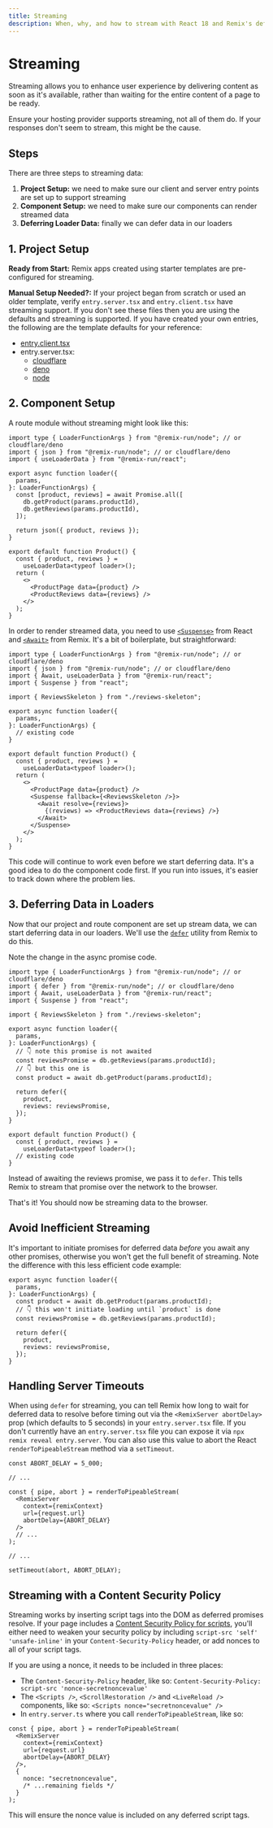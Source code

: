 ```yaml
---
title: Streaming
description: When, why, and how to stream with React 18 and Remix's deferred API.
---
```


# Streaming

Streaming allows you to enhance user experience by delivering content as soon as it's available, rather than waiting for the entire content of a page to be ready.

Ensure your hosting provider supports streaming, not all of them do. If your responses don't seem to stream, this might be the cause.

## Steps

There are three steps to streaming data:

1. **Project Setup:** we need to make sure our client and server entry points are set up to support streaming
2. **Component Setup:** we need to make sure our components can render streamed data
3. **Deferring Loader Data:** finally we can defer data in our loaders

## 1. Project Setup

**Ready from Start:** Remix apps created using starter templates are pre-configured for streaming.

**Manual Setup Needed?:** If your project began from scratch or used an older template, verify `entry.server.tsx` and `entry.client.tsx` have streaming support. If you don't see these files then you are using the defaults and streaming is supported. If you have created your own entries, the following are the template defaults for your reference:

- [entry.client.tsx][entry_client_tsx]
- entry.server.tsx:
  - [cloudflare][entry_server_cloudflare_tsx]
  - [deno][entry_server_deno_tsx]
  - [node][entry_server_node_tsx]

## 2. Component Setup

A route module without streaming might look like this:

```tsx
import type { LoaderFunctionArgs } from "@remix-run/node"; // or cloudflare/deno
import { json } from "@remix-run/node"; // or cloudflare/deno
import { useLoaderData } from "@remix-run/react";

export async function loader({
  params,
}: LoaderFunctionArgs) {
  const [product, reviews] = await Promise.all([
    db.getProduct(params.productId),
    db.getReviews(params.productId),
  ]);

  return json({ product, reviews });
}

export default function Product() {
  const { product, reviews } =
    useLoaderData<typeof loader>();
  return (
    <>
      <ProductPage data={product} />
      <ProductReviews data={reviews} />
    </>
  );
}
```

In order to render streamed data, you need to use [`<Suspense>`][suspense_component] from React and [`<Await>`][await_component] from Remix. It's a bit of boilerplate, but straightforward:

```tsx lines=[3-4,20-24]
import type { LoaderFunctionArgs } from "@remix-run/node"; // or cloudflare/deno
import { json } from "@remix-run/node"; // or cloudflare/deno
import { Await, useLoaderData } from "@remix-run/react";
import { Suspense } from "react";

import { ReviewsSkeleton } from "./reviews-skeleton";

export async function loader({
  params,
}: LoaderFunctionArgs) {
  // existing code
}

export default function Product() {
  const { product, reviews } =
    useLoaderData<typeof loader>();
  return (
    <>
      <ProductPage data={product} />
      <Suspense fallback={<ReviewsSkeleton />}>
        <Await resolve={reviews}>
          {(reviews) => <ProductReviews data={reviews} />}
        </Await>
      </Suspense>
    </>
  );
}
```

This code will continue to work even before we start deferring data. It's a good idea to do the component code first. If you run into issues, it's easier to track down where the problem lies.

## 3. Deferring Data in Loaders

Now that our project and route component are set up stream data, we can start deferring data in our loaders. We'll use the [`defer`][defer] utility from Remix to do this.

Note the change in the async promise code.

```tsx lines=[2,11-19]
import type { LoaderFunctionArgs } from "@remix-run/node"; // or cloudflare/deno
import { defer } from "@remix-run/node"; // or cloudflare/deno
import { Await, useLoaderData } from "@remix-run/react";
import { Suspense } from "react";

import { ReviewsSkeleton } from "./reviews-skeleton";

export async function loader({
  params,
}: LoaderFunctionArgs) {
  // 👇 note this promise is not awaited
  const reviewsPromise = db.getReviews(params.productId);
  // 👇 but this one is
  const product = await db.getProduct(params.productId);

  return defer({
    product,
    reviews: reviewsPromise,
  });
}

export default function Product() {
  const { product, reviews } =
    useLoaderData<typeof loader>();
  // existing code
}
```

Instead of awaiting the reviews promise, we pass it to `defer`. This tells Remix to stream that promise over the network to the browser.

That's it! You should now be streaming data to the browser.

## Avoid Inefficient Streaming

It's important to initiate promises for deferred data _before_ you await any other promises, otherwise you won't get the full benefit of streaming. Note the difference with this less efficient code example:

```tsx bad
export async function loader({
  params,
}: LoaderFunctionArgs) {
  const product = await db.getProduct(params.productId);
  // 👇 this won't initiate loading until `product` is done
  const reviewsPromise = db.getReviews(params.productId);

  return defer({
    product,
    reviews: reviewsPromise,
  });
}
```

## Handling Server Timeouts

When using `defer` for streaming, you can tell Remix how long to wait for deferred data to resolve before timing out via the `<RemixServer abortDelay>` prop (which defaults to 5 seconds) in your `entry.server.tsx` file. If you don't currently have an `entry.server.tsx` file you can expose it via `npx remix reveal entry.server`. You can also use this value to abort the React `renderToPipeableStream` method via a `setTimeout`.

```tsx filename=entry.server.tsx lines=[1,9,16]
const ABORT_DELAY = 5_000;

// ...

const { pipe, abort } = renderToPipeableStream(
  <RemixServer
    context={remixContext}
    url={request.url}
    abortDelay={ABORT_DELAY}
  />
  // ...
);

// ...

setTimeout(abort, ABORT_DELAY);
```

## Streaming with a Content Security Policy

Streaming works by inserting script tags into the DOM as deferred promises resolve. If your page includes a [Content Security Policy for scripts][csp], you'll either need to weaken your security policy by including `script-src 'self' 'unsafe-inline'` in your `Content-Security-Policy` header, or add nonces to all of your script tags.

If you are using a nonce, it needs to be included in three places:

- The `Content-Security-Policy` header, like so: `Content-Security-Policy: script-src 'nonce-secretnoncevalue'`
- The `<Scripts />`, `<ScrollRestoration />` and `<LiveReload />` components, like so: `<Scripts nonce="secretnoncevalue" />`
- In `entry.server.ts` where you call `renderToPipeableStream`, like so:

```tsx filename=entry.server.tsx
const { pipe, abort } = renderToPipeableStream(
  <RemixServer
    context={remixContext}
    url={request.url}
    abortDelay={ABORT_DELAY}
  />,
  {
    nonce: "secretnoncevalue",
    /* ...remaining fields */
  }
);
```

This will ensure the nonce value is included on any deferred script tags.

[entry_client_tsx]: https://github.com/remix-run/remix/blob/dev/packages/remix-dev/config/defaults/entry.client.tsx
[entry_server_cloudflare_tsx]: https://github.com/remix-run/remix/blob/dev/packages/remix-dev/config/defaults/entry.server.cloudflare.tsx
[entry_server_deno_tsx]: https://github.com/remix-run/remix/blob/dev/packages/remix-dev/config/defaults/entry.server.deno.tsx
[entry_server_node_tsx]: https://github.com/remix-run/remix/blob/dev/packages/remix-dev/config/defaults/entry.server.node.tsx
[suspense_component]: https://react.dev/reference/react/Suspense
[await_component]: ../components/await
[defer]: ../utils/defer
[csp]: https://developer.mozilla.org/en-US/docs/Web/HTTP/Headers/Content-Security-Policy/script-src
